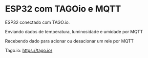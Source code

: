 # ESP32 com TAGOio e MQTT

ESP32 conectado com TAGO.io.

Enviando dados de temperatura, luminosidade e umidade por MQTT

Recebendo dado para acionar ou desacionar um rele por MQTT

Tago.io: https://tago.io/
